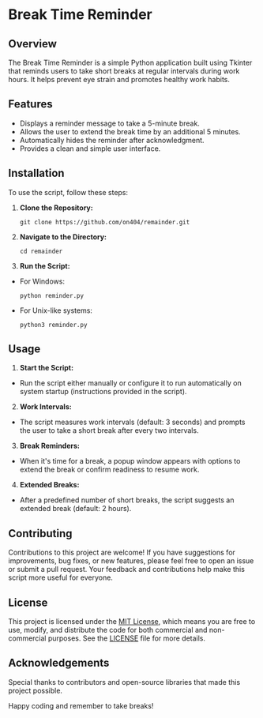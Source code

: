 # Break Time Reminder

## Overview

The Break Time Reminder is a simple Python application built using Tkinter that reminds users to take short breaks at regular intervals during work hours. It helps prevent eye strain and promotes healthy work habits.

## Features

- Displays a reminder message to take a 5-minute break.
- Allows the user to extend the break time by an additional 5 minutes.
- Automatically hides the reminder after acknowledgment.
- Provides a clean and simple user interface.

## Installation

To use the script, follow these steps:

1. **Clone the Repository:**
   ```
   git clone https://github.com/on404/remainder.git 
2. **Navigate to the Directory:**
   ```
   cd remainder
3. **Run the Script:**
- For Windows:
  ```
  python reminder.py
  ```
- For Unix-like systems:
  ```
  python3 reminder.py
  ```

## Usage

1. **Start the Script:**
- Run the script either manually or configure it to run automatically on system startup (instructions provided in the script).

2. **Work Intervals:**
- The script measures work intervals (default: 3 seconds) and prompts the user to take a short break after every two intervals.

3. **Break Reminders:**
- When it's time for a break, a popup window appears with options to extend the break or confirm readiness to resume work.

4. **Extended Breaks:**
- After a predefined number of short breaks, the script suggests an extended break (default: 2 hours).

## Contributing

Contributions to this project are welcome! If you have suggestions for improvements, bug fixes, or new features, please feel free to open an issue or submit a pull request. Your feedback and contributions help make this script more useful for everyone.

## License

This project is licensed under the [MIT License](LICENSE), which means you are free to use, modify, and distribute the code for both commercial and non-commercial purposes. See the [LICENSE](LICENSE) file for more details.

## Acknowledgements

Special thanks to contributors and open-source libraries that made this project possible.

Happy coding and remember to take breaks!
 
